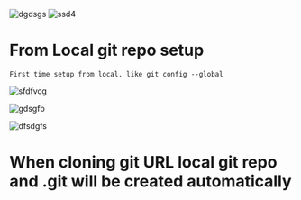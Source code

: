 ![dgdsgs](https://github.com/Sri-Learnings/Azure-Devops/assets/130881628/9f0e4432-79b1-4742-9b93-022362923eb0)
![ssd4](https://github.com/Sri-Learnings/Azure-Devops/assets/130881628/105a1ebd-156a-4dd1-b98d-b0f2969ed9d2)

# From Local git repo setup

~~~
First time setup from local. like git config --global
~~~

![sfdfvcg](https://github.com/Sri-Learnings/Azure-Devops/assets/130881628/0e1b2d02-f3ed-496a-ab06-e014e6af7bcf)

![gdsgfb](https://github.com/Sri-Learnings/Azure-Devops/assets/130881628/9ccb9cf5-0f08-43bc-8d32-c9f83e65ae43)

![dfsdgfs](https://github.com/Sri-Learnings/Azure-Devops/assets/130881628/25b721c1-2ad0-496d-997d-bd7a442ed280)

# When cloning git URL local git repo and .git will be created  automatically 
